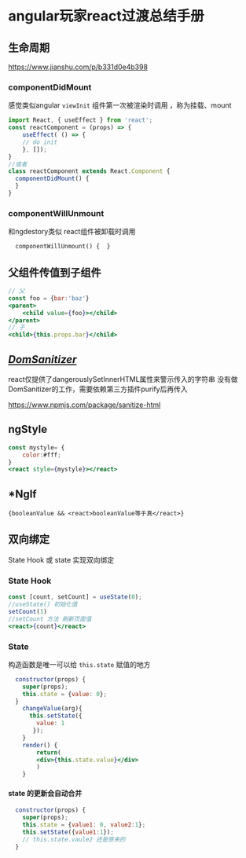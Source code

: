 # angular玩家react过渡总结手册

## 生命周期

https://www.jianshu.com/p/b331d0e4b398 

### componentDidMount

感觉类似angular `viewInit` 组件第一次被渲染时调用 ，称为挂载、mount

```jsx
import React, { useEffect } from 'react';
const reactComponent = (props) => {
    useEffect( () => {
	// do init
	}, []);
}
//或者
class reactComponent extends React.Component {
  componentDidMount() {
  }
}
```

### componentWillUnmount

和ngdestory类似  react组件被卸载时调用

```
  componentWillUnmount() {  }
```

## 父组件传值到子组件

```jsx
// 父
const foo = {bar:'baz'}
<parent>
    <child value={foo}></child>
</parent>
// 子
<child>{this.props.bar}</child>
```

## [*DomSanitizer*](https://angular.cn/api/platform-browser/DomSanitizer#domsanitizer)

react仅提供了dangerouslySetInnerHTML属性来警示传入的字符串 没有做DomSanitizer的工作，需要依赖第三方插件purify后再传入

https://www.npmjs.com/package/sanitize-html

## ngStyle

```jsx
const mystyle= {
    color:#fff;
}
<react style={mystyle}></react>
```

## *NgIf

```tsx
{booleanValue && <react>booleanValue等于真</react>}
```

## 双向绑定

State Hook 或 state 实现双向绑定

### State Hook

```jsx
const [count, setCount] = useState(0);
//useState() 初始化值
setCount(1)
//setCount 方法 刷新页面值
<react>{count}</react>
```

### State

构造函数是唯一可以给 `this.state` 赋值的地方

```jsx
  constructor(props) {
    super(props);
    this.state = {value: 0};
  }
    changeValue(arg){
      this.setState({
        value: 1
       });
    }
    render() {
        return(
        <div>{this.state.value}</div>
        )
    }
```

#### state 的更新会自动合并

```jsx
  constructor(props) {
    super(props);
    this.state = {value1: 0, value2:1};
    this.setState({value1:1});
    // this.state.vaule2 还是原来的
  }
  
```

